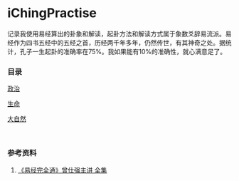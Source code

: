 # iChingPractise
记录我使用易经算出的卦象和解读，起卦方法和解读方式属于象数爻辞易流派。易经作为四书五经中的五经之首，历经两千年多年，仍然传世，有其神奇之处。据统计，孔子一生起卦的准确率在75%。我如果能有10%的准确性，就心满意足了。

### 目录

[政治](politics)

[生命](life)

[大自然](nature)

<br>

### 参考资料
1. [《易经完全通》曾仕强主讲 全集](https://www.bilibili.com/video/BV1sg411J7BJ/)
